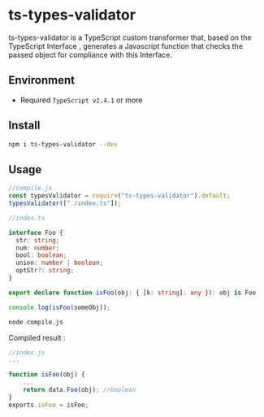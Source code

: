 # ts-types-validator

ts-types-validator is a TypeScript custom transformer that, based on the TypeScript Interface , generates a Javascript function that checks the passed object for compliance with this Interface.

## Environment

- Required `TypeScript v2.4.1` or more

## Install

```sh
npm i ts-types-validator --dev
```

## Usage

```ts
//compile.js
const typesValidator = require("ts-types-validator").default;
typesValidator(["./index.ts"]);
```

```ts
//index.ts

interface Foo {
  str: string;
  num: number;
  bool: boolean;
  union: number | boolean;
  optStr?: string;
}

export declare function isFoo(obj: { [k: string]: any }): obj is Foo

console.log(isFoo(someObj));
```

```sh
node compile.js
```

Compiled result :

```ts
//index.js
...

function isFoo(obj) {
    ...
    return data.Foo(obj); //boolean
}
exports.isFoo = isFoo;

```
